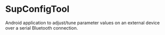 SupConfigTool
=============

Android application to adjust/tune parameter values on an external device over a serial Bluetooth connection.